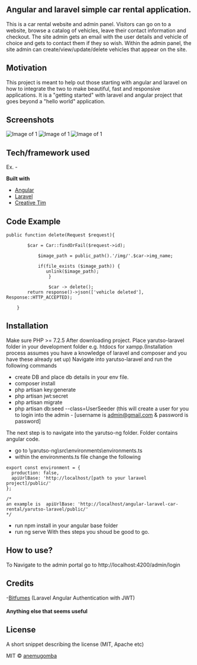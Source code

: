 ## Angular and laravel simple car rental application.
This is a car rental website and admin panel. Visitors can go on to a website, browse a catalog of vehicles, leave their contact information and checkout. The site admin gets an email with the user details and vehicle of choice and gets to contact them if they so wish.
Within the admin panel, the site admin can create/view/update/delete vehicles that appear on the site.

## Motivation
This project is meant to help out those starting with angular and laravel on how to integrate the two to make beautiful, fast and responsive applications. It is a "getting started" with laravel and angular project that goes beyond a "hello world" application.
 
## Screenshots
![Image of 1](https://i.imgur.com/lIm0lmg.png)
![Image of 1](https://i.imgur.com/ZBrFPTz.png)
![Image of 1](https://i.imgur.com/Id63pEj.png)

## Tech/framework used
Ex. -

<b>Built with</b>
- [Angular](https://angular.io/)
- [Laravel](https://laravel.com/)
- [Creative Tim](https://www.creative-tim.com/)

## Code Example
```
public function delete(Request $request){

        $car = Car::findOrFail($request->id);

            $image_path = public_path().'/img/'.$car->img_name;

            if(file_exists ($image_path)) {
               unlink($image_path);
                }

                $car -> delete();
        return response()->json(['vehicle deleted'], Response::HTTP_ACCEPTED);

    }
```
## Installation
Make sure PHP >= 7.2.5
After downloading project. Place yarutso-laravel folder in your development folder e.g. htdocs for xampp.(Installation process assumes you have a knowledge of laravel and composer and you have these already set up)
Navigate into yarutso-laravel and run the following commands
  - create DB and place db details in your env file.
  - composer install
  - php artisan key:generate
  - php artisan jwt:secret
  - php artisan migrate
  - php artisan db:seed --class=UserSeeder (this will create a user for you to login into the admin - [username is admin@gmail.com & password is password]
  
The next step is to navigate into the yarutso-ng folder. Folder contains angular code. 
 - go to \yarutso-ng\src\environments\environments.ts
 - within the environments.ts file change the following
```
export const environment = {
  production: false,
  apiUrlBase: 'http://localhost/[path to your laravel project]/public/'
};

/*
an example is  apiUrlBase: 'http://localhost/angular-laravel-car-rental/yarutso-laravel/public/'
*/
```
 - run npm install in your angular base folder
 - run ng serve
With thes steps you shoud be good to go.

## How to use?
To Navigate to the admin portal go to http://localhost:4200/admin/login


## Credits
-[Bitfumes](https://www.youtube.com/watch?v=CtklHQUfNZQ)  (Laravel Angular Authentication with JWT)

#### Anything else that seems useful

## License
A short snippet describing the license (MIT, Apache etc)

MIT © [anemugomba](https://github.com/anemugomba/angular-laravel-car-rental/)
